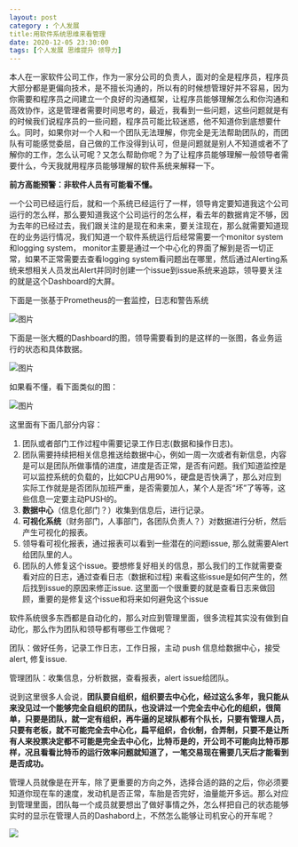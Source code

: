 ```yaml
---
layout: post
category : 个人发展
title:用软件系统思维来看管理
date: 2020-12-05 23:30:00
tags: [个人发展 思维提升 领导力]
---
```


本人在一家软件公司工作，作为一家分公司的负责人，面对的全是程序员，程序员大部分都是更偏向技术，是不擅长沟通的，所以有的时候想管理好并不容易，因为你需要和程序员之间建立一个良好的沟通框架，让程序员能够理解怎么和你沟通和高效协作，这是管理者需要时间思考的，最近，我看到一些问题，这些问题就是有的时候我们说程序员的一些问题，程序员可能比较迷惑，他不知道你到底想要什么。同时，如果你对一个人和一个团队无法理解，你完全是无法帮助团队的，而团队有可能感觉委屈，自己做的工作没得到认可，但是问题就是别人不知道或者不了解你的工作，怎么认可呢？又怎么帮助你呢？为了让程序员能够理解一般领导者需要什么，今天我就用程序员能够理解的软件系统来解释一下。

**前方高能预警：非软件人员有可能看不懂。**

一个公司已经运行后，就和一个系统已经运行了一样，领导肯定要知道我这个公司运行的怎么样，那么要知道我这个公司运行的怎么样，看去年的数据肯定不够，因为去年的已经过去，我们跟关注的是现在和未来，要关注现在，那么就需要知道现在的业务运行情况，我们知道一个软件系统运行后经常需要一个monitor system 和logging system， monitor主要是通过一个中心化的界面了解到是否一切正常，如果不正常需要去查看logging system看问题出在哪里，然后通过Alerting系统来想相关人员发出Alert并同时创建一个issue到issue系统来追踪，领导要关注的就是这个Dashboard的大屏。

下面是一张基于Prometheus的一套监控，日志和警告系统

![图片](https://cdn.jsdelivr.net/gh/wangdeshui/blogpics@master/weixin2020120501.png)

下面是一张大概的Dashboard的图，领导需要看到的是这样的一张图，各业务运行的状态和具体数据。

![图片](https://cdn.jsdelivr.net/gh/wangdeshui/blogpics@master/weixin2020120502.png)



如果看不懂，看下面类似的图：



![图片](https://cdn.jsdelivr.net/gh/wangdeshui/blogpics@master/weixin2020120503.png)



这里面有下面几部分内容：



1. 团队或者部门工作过程中需要记录工作日志(数据和操作日志)。
2. 团队需要持续把相关信息推送给数据中心，例如一周一次或者有新信息，内容是可以是团队所做事情的进度，进度是否正常，是否有问题。我们知道监控是可以监控系统的负载的，比如CPU占用90%，硬盘是否快满了，那么对应到实际工作就是是否团队加班严重，是否需要加人，某个人是否“坏”了等等，这些信息一定要主动PUSH的。
3. **数据中心**（信息化部门？）收集到信息后，进行记录。
4. **可视化系统**（财务部门，人事部门，各团队负责人？）对数据进行分析，然后产生可视化的报表。
5. 领导看可视化报表，通过报表可以看到一些潜在的问题issue, 那么就需要Alert给团队里的人。
6. 团队的人修复这个issue。要想修复好相关的信息，那么我们的工作就需要查看对应的日志，通过查看日志（数据和过程) 来看这些issue是如何产生的，然后找到issue的原因来修正issue. 这里面一个很重要的就是查看日志来做回顾，重要的是修复这个issue和将来如何避免这个issue

软件系统很多东西都是自动化的，那么对应到管理里面，很多流程其实没有做到自动化，那么作为团队和领导都有哪些工作做呢？

团队：做好任务，记录工作日志，工作日报，主动 push 信息给数据中心，接受alert, 修复issue.

管理团队：收集信息，分析数据，查看报表，alert issue给团队。

说到这里很多人会说，**团队要自组织，组织要去中心化，经过这么多年，我只能从来没见过一个能够完全自组织的团队，也没讲过一个完全去中心化的组织，很简单，只要是团队，就一定有组织，再牛逼的足球队都有个队长，只要有管理人员，只要有老板，就不可能完全去中心化，扁平组织，合伙制，合弄制，只要不是让所有人来投票决定都不可能是完全去中心化，比特币是的，开公司不可能向比特币那样，况且看看比特币的运行效率问题就知道了，一笔交易现在需要几天后才能看到是否成功。**

管理人员就像是在开车，除了更重要的方向之外，选择合适的路的之后，你必须要知道你现在车的速度，发动机是否正常，车胎是否完好，油量能开多远。那么对应到管理里面，团队每一个成员就要想出了做好事情之外，怎么样把自己的状态能够实时的显示在管理人员的Dashabord上，不然怎么能够让司机安心的开车呢？



![](https://cdn.jsdelivr.net/gh/wangdeshui/blogpics@master/weixino_qrcode_for_gh_fe8f228bad0d_258.jpg)

